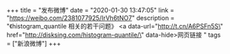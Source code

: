 +++
title = "发布微博"
date = "2020-01-30 13:47:05"
link = "https://weibo.com/2381077925/IrVh6tNO7"
description = "《histogram_quantile 相关的若干问题》 <a data-url=\"http://t.cn/A6PSFn5S\" href=\"http://disksing.com/histogram-quantile/\" data-hide>网页链接</a> "
tags = ["新浪微博"]
+++
